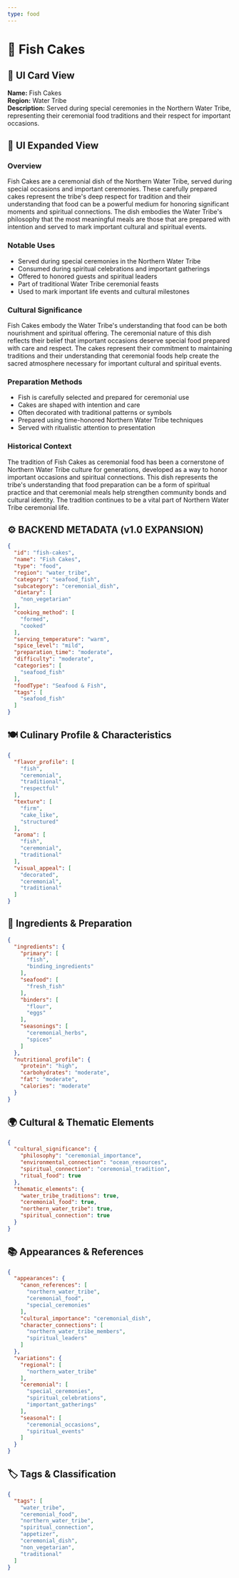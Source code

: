 ```yaml
---
type: food
---
```


# 🍘 Fish Cakes

## 🎴 UI Card View

**Name:** Fish Cakes  
**Region:** Water Tribe  
**Description:** Served during special ceremonies in the Northern Water Tribe, representing their ceremonial food traditions and their respect for important occasions.

## 📖 UI Expanded View

### Overview
Fish Cakes are a ceremonial dish of the Northern Water Tribe, served during special occasions and important ceremonies. These carefully prepared cakes represent the tribe's deep respect for tradition and their understanding that food can be a powerful medium for honoring significant moments and spiritual connections. The dish embodies the Water Tribe's philosophy that the most meaningful meals are those that are prepared with intention and served to mark important cultural and spiritual events.

### Notable Uses
- Served during special ceremonies in the Northern Water Tribe
- Consumed during spiritual celebrations and important gatherings
- Offered to honored guests and spiritual leaders
- Part of traditional Water Tribe ceremonial feasts
- Used to mark important life events and cultural milestones

### Cultural Significance
Fish Cakes embody the Water Tribe's understanding that food can be both nourishment and spiritual offering. The ceremonial nature of this dish reflects their belief that important occasions deserve special food prepared with care and respect. The cakes represent their commitment to maintaining traditions and their understanding that ceremonial foods help create the sacred atmosphere necessary for important cultural and spiritual events.

### Preparation Methods
- Fish is carefully selected and prepared for ceremonial use
- Cakes are shaped with intention and care
- Often decorated with traditional patterns or symbols
- Prepared using time-honored Northern Water Tribe techniques
- Served with ritualistic attention to presentation

### Historical Context
The tradition of Fish Cakes as ceremonial food has been a cornerstone of Northern Water Tribe culture for generations, developed as a way to honor important occasions and spiritual connections. This dish represents the tribe's understanding that food preparation can be a form of spiritual practice and that ceremonial meals help strengthen community bonds and cultural identity. The tradition continues to be a vital part of Northern Water Tribe ceremonial life.

## ⚙️ BACKEND METADATA (v1.0 EXPANSION)

```json
{
  "id": "fish-cakes",
  "name": "Fish Cakes",
  "type": "food",
  "region": "water_tribe",
  "category": "seafood_fish",
  "subcategory": "ceremonial_dish",
  "dietary": [
    "non_vegetarian"
  ],
  "cooking_method": [
    "formed",
    "cooked"
  ],
  "serving_temperature": "warm",
  "spice_level": "mild",
  "preparation_time": "moderate",
  "difficulty": "moderate",
  "categories": [
    "seafood_fish"
  ],
  "foodType": "Seafood & Fish",
  "tags": [
    "seafood_fish"
  ]
}
```

## 🍽️ Culinary Profile & Characteristics

```json
{
  "flavor_profile": [
    "fish",
    "ceremonial",
    "traditional",
    "respectful"
  ],
  "texture": [
    "firm",
    "cake_like",
    "structured"
  ],
  "aroma": [
    "fish",
    "ceremonial",
    "traditional"
  ],
  "visual_appeal": [
    "decorated",
    "ceremonial",
    "traditional"
  ]
}
```

## 🥘 Ingredients & Preparation

```json
{
  "ingredients": {
    "primary": [
      "fish",
      "binding_ingredients"
    ],
    "seafood": [
      "fresh_fish"
    ],
    "binders": [
      "flour",
      "eggs"
    ],
    "seasonings": [
      "ceremonial_herbs",
      "spices"
    ]
  },
  "nutritional_profile": {
    "protein": "high",
    "carbohydrates": "moderate",
    "fat": "moderate",
    "calories": "moderate"
  }
}
```

## 🌍 Cultural & Thematic Elements

```json
{
  "cultural_significance": {
    "philosophy": "ceremonial_importance",
    "environmental_connection": "ocean_resources",
    "spiritual_connection": "ceremonial_tradition",
    "ritual_food": true
  },
  "thematic_elements": {
    "water_tribe_traditions": true,
    "ceremonial_food": true,
    "northern_water_tribe": true,
    "spiritual_connection": true
  }
}
```

## 📚 Appearances & References

```json
{
  "appearances": {
    "canon_references": [
      "northern_water_tribe",
      "ceremonial_food",
      "special_ceremonies"
    ],
    "cultural_importance": "ceremonial_dish",
    "character_connections": [
      "northern_water_tribe_members",
      "spiritual_leaders"
    ]
  },
  "variations": {
    "regional": [
      "northern_water_tribe"
    ],
    "ceremonial": [
      "special_ceremonies",
      "spiritual_celebrations",
      "important_gatherings"
    ],
    "seasonal": [
      "ceremonial_occasions",
      "spiritual_events"
    ]
  }
}
```

## 🏷️ Tags & Classification

```json
{
  "tags": [
    "water_tribe",
    "ceremonial_food",
    "northern_water_tribe",
    "spiritual_connection",
    "appetizer",
    "ceremonial_dish",
    "non_vegetarian",
    "traditional"
  ]
}
```
